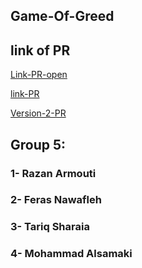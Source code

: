 ## Game-Of-Greed

## link of PR
[Link-PR-open](https://github.com/Tareq-Zeyad/Game-Of-Greed/compare/version1?expand=1)
<br>

[link-PR](https://github.com/Tareq-Zeyad/Game-Of-Greed/pull/1)
<br>

[Version-2-PR](https://github.com/Tareq-Zeyad/Game-Of-Greed/pull/3)

## Group 5:
### 1- Razan Armouti
### 2- Feras Nawafleh
### 3- Tariq Sharaia
### 4- Mohammad Alsamaki
